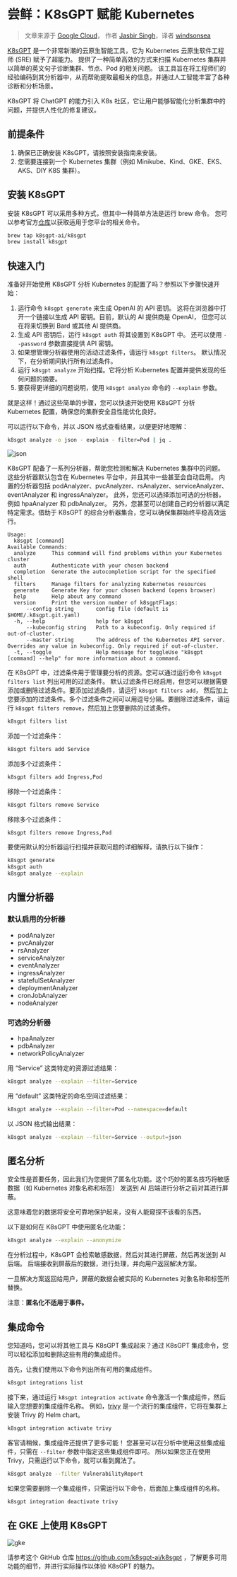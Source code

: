 # 尝鲜：K8sGPT 赋能 Kubernetes

> 文章来源于 [Google Cloud](https://medium.com/google-cloud/unlocking-the-power-of-kubernetes-with-k8sgpt-c9b82d6ef205)，
> 作者 [Jasbir Singh](https://medium.com/@jasbir84)，译者 [windsonsea](https://github.com/windsonsea)

[K8sGPT](https://k8sgpt.ai/) 是一个非常新潮的云原生智能工具，它为 Kubernetes 云原生软件工程师 (SRE) 赋予了超能力。
提供了一种简单高效的方式来扫描 Kubernetes 集群并以简单的英文句子诊断集群、节点、Pod 的相关问题。
该工具旨在将工程师们的经验编码到其分析器中，从而帮助提取最相关的信息，并通过人工智能丰富了各种诊断和分析场景。

K8sGPT 将 ChatGPT 的能力引入 K8s 社区，它让用户能够智能化分析集群中的问题，并提供人性化的修复建议。

## 前提条件

1. 确保已正确安装 K8sGPT，请按照安装指南来安装。
2. 您需要连接到一个 Kubernetes 集群（例如 Minikube、Kind、GKE、EKS、AKS、DIY K8S 集群）。

## 安装 K8sGPT

安装 K8sGPT 可以采用多种方式，但其中一种简单方法是运行 brew 命令。
您可以参考官方[仓库](https://github.com/k8sgpt-ai/k8sgpt)以获取适用于您平台的相关命令。

```bash
brew tap k8sgpt-ai/k8sgpt
brew install k8sgpt
```

## 快速入门

准备好开始使用 K8sGPT 分析 Kubernetes 的配置了吗？参照以下步骤快速开始：

1. 运行命令 `k8sgpt generate` 来生成 OpenAI 的 API 密钥。
   这将在浏览器中打开一个链接以生成 API 密钥。目前，默认的 AI 提供商是 OpenAI，
   但您可以在将来切换到 Bard 或其他 AI 提供商。
2. 生成 API 密钥后，运行 `k8sgpt auth` 将其设置到 K8sGPT 中。
   还可以使用 `--password` 参数直接提供 API 密钥。
3. 如果想管理分析器使用的活动过滤条件，请运行 `k8sgpt filters`。
   默认情况下，在分析期间执行所有过滤条件。
4. 运行 `k8sgpt analyze` 开始扫描。它将分析 Kubernetes 配置并提供发现的任何问题的摘要。
5. 要获得更详细的问题说明，使用 `k8sgpt analyze` 命令的 `--explain` 参数。

就是这样！通过这些简单的步骤，您可以快速开始使用 K8sGPT 分析 Kubernetes 配置，确保您的集群安全且性能优化良好。

可以运行以下命令，并以 JSON 格式查看结果，以便更好地理解：

```bash
k8sgpt analyze -o json - explain - filter=Pod | jq .
```

![json](./images/k8sgpt01.png)

K8sGPT 配备了一系列分析器，帮助您检测和解决 Kubernetes 集群中的问题。
这些分析器默认包含在 Kubernetes 平台中，并且其中一些甚至会自动启用。
内置的分析器包括 podAnalyzer、pvcAnalyzer、rsAnalyzer、serviceAnalyzer、eventAnalyzer 和 ingressAnalyzer。
此外，您还可以选择添加可选的分析器，例如 hpaAnalyzer 和 pdbAnalyzer。
另外，您甚至可以创建自己的分析器以满足特定需求。借助于 K8sGPT 的综合分析器集合，您可以确保集群始终平稳高效运行。

```console
Usage:
  k8sgpt [command]
Available Commands:
  analyze     This command will find problems within your Kubernetes cluster
  auth        Authenticate with your chosen backend
  completion  Generate the autocompletion script for the specified shell
  filters     Manage filters for analyzing Kubernetes resources
  generate    Generate Key for your chosen backend (opens browser)
  help        Help about any command
  version     Print the version number of k8sgptFlags:
      --config string       config file (default is $HOME/.k8sgpt.git.yaml)
  -h, --help                help for k8sgpt
      --kubeconfig string   Path to a kubeconfig. Only required if out-of-cluster.
      --master string       The address of the Kubernetes API server. Overrides any value in kubeconfig. Only required if out-of-cluster.
  -t, --toggle              Help message for toggleUse "k8sgpt [command] --help" for more information about a command.
```

在 K8sGPT 中，过滤条件用于管理要分析的资源。您可以通过运行命令 `k8sgpt filters list` 列出可用的过滤条件。
默认过滤条件已经启用，但您可以根据需要添加或删除过滤条件。要添加过滤条件，请运行 `k8sgpt filters add`，
然后加上您要添加的过滤条件。多个过滤条件之间可以用逗号分隔。要删除过滤条件，请运行 `k8sgpt filters remove`，然后加上您要删除的过滤条件。

```bash
k8sgpt filters list
```

添加一个过滤条件：

```bash
k8sgpt filters add Service
```

添加多个过滤条件：

```bash
k8sgpt filters add Ingress,Pod
```

移除一个过滤条件：

```bash
k8sgpt filters remove Service
```

移除多个过滤条件：

```bash
k8sgpt filters remove Ingress,Pod
```

要使用默认的分析器运行扫描并获取问题的详细解释，请执行以下操作：

```bash
k8sgpt generate
k8sgpt auth
k8sgpt analyze --explain
```

## 内置分析器

### 默认启用的分析器

- podAnalyzer
- pvcAnalyzer
- rsAnalyzer
- serviceAnalyzer
- eventAnalyzer
- ingressAnalyzer
- statefulSetAnalyzer
- deploymentAnalyzer
- cronJobAnalyzer
- nodeAnalyzer

### 可选的分析器

- hpaAnalyzer
- pdbAnalyzer
- networkPolicyAnalyzer

用 “Service” 这类特定的资源过滤结果：

```bash
k8sgpt analyze --explain --filter=Service
```

用 “default” 这类特定的命名空间过滤结果：

```bash
k8sgpt analyze --explain --filter=Pod --namespace=default
```

以 JSON 格式输出结果：

```bash
k8sgpt analyze --explain --filter=Service --output=json
```

## 匿名分析

安全性是首要任务，因此我们为您提供了匿名化功能。这个巧妙的匿名技巧将敏感数据（如 Kubernetes 对象名称和标签）
发送到 AI 后端进行分析之前对其进行屏蔽。

这意味着您的数据将安全可靠地保护起来，没有人能窥探不该看的东西。

以下是如何在 K8sGPT 中使用匿名化功能：

```bash
k8sgpt analyze --explain --anonymize
```

在分析过程中，K8sGPT 会检索敏感数据，然后对其进行屏蔽，然后再发送到 AI 后端。
后端接收到屏蔽后的数据，进行处理，并向用户返回解决方案。

一旦解决方案返回给用户，屏蔽的数据会被实际的 Kubernetes 对象名称和标签所替换。

注意：**匿名化不适用于事件。**

## 集成命令

您知道吗，您可以将其他工具与 K8sGPT 集成起来？通过 K8sGPT 集成命令，您可以轻松添加和删除这些有用的集成组件。

首先，让我们使用以下命令列出所有可用的集成组件。

```bash
k8sgpt integrations list
```

接下来，通过运行 `k8sgpt integration activate` 命令激活一个集成组件，然后输入您想要的集成组件名称。
例如，[trivy](https://www.jit.io/lp/automate-cloud-container-security-by-deploying-trivy-lp?utm_term=trivy&utm_campaign=container-scanning&utm_source=adwords&utm_medium=ppc&hsa_acc=1923149435&hsa_cam=19644458103&hsa_grp=148620235329&hsa_ad=647252997090&hsa_src=g&hsa_tgt=kwd-377124710088&hsa_kw=trivy&hsa_mt=e&hsa_net=adwords&hsa_ver=3&gclid=CjwKCAjwrpOiBhBVEiwA_473dDqEQlWIqTEfQb9Z3kVZuaCCbPGE-7eb8_n5Smn6wz96mcipjkD_6hoCyjYQAvD_BwE)
是一个流行的集成组件，它将在集群上安装 Trivy 的 Helm chart。

```bash
k8sgpt integration activate trivy
```

客官请稍候，集成组件还提供了更多可能！
您甚至可以在分析中使用这些集成组件，只需在 `--filter` 参数中指定这些集成组件即可。
所以如果您正在使用 Trivy，只需运行以下命令，就可以看到魔法了。

```bash
k8sgpt analyze --filter VulnerabilityReport
```

如果您需要删除一个集成组件，只需运行以下命令，后面加上集成组件的名称。

```bash
k8sgpt integration deactivate trivy
```

## 在 GKE 上使用 K8sGPT

![gke](./images/k8sgpt02.jpeg)

请参考这个 GitHub 仓库 <https://github.com/k8sgpt-ai/k8sgpt> ，了解更多可用功能的细节，并进行实际操作以体验 K8sGPT 的魅力。

